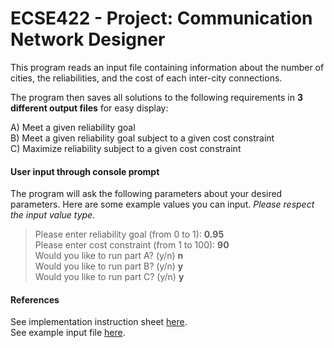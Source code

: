 # ECSE422 - Project: Communication Network Designer

This program reads an input file containing information about the number of cities, the reliabilities, and the cost of each inter-city connections.

The program then saves all solutions to the following requirements in **3 different output files** for easy display:

A) Meet a given reliability goal <br />
B) Meet a given reliability goal subject to a given cost constraint <br />
C) Maximize reliability subject to a given cost constraint <br />

#### User input through console prompt

The program will ask the following parameters about your desired parameters. Here are some example values you can input. _Please respect the input value type._

> Please enter reliability goal (from 0 to 1): **0.95** <br />
> Please enter cost constraint (from 1 to 100): **90** <br />
> Would you like to run part A? (y/n) **n** <br />
> Would you like to run part B? (y/n) **y** <br />
> Would you like to run part C? (y/n) **y** <br />

#### References

See implementation instruction sheet [here](https://github.com/kevincmcgill/ECSE422/blob/master/Project.pdf). <br/>
See example input file [here](https://github.com/kevincmcgill/ECSE422/blob/master/input.txt).


